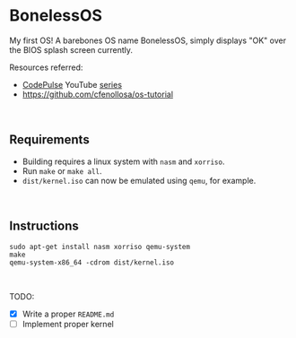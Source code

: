 # BonelessOS
My first OS! A barebones OS name BonelessOS, simply displays "OK" over the BIOS splash screen currently.  

Resources referred:
- [CodePulse](https://www.youtube.com/channel/UCUVahoidFA7F3Asfvamrm7w) YouTube [series](https://www.youtube.com/watch?v=FkrpUaGThTQ)
- https://github.com/cfenollosa/os-tutorial
<br>

## Requirements
- Building requires a linux system with `nasm` and `xorriso`.
- Run `make` or `make all`.
- `dist/kernel.iso` can now be emulated using `qemu`, for example.
<br>

## Instructions  
```
sudo apt-get install nasm xorriso qemu-system
make
qemu-system-x86_64 -cdrom dist/kernel.iso
```
<br>
  
TODO:
- [x] Write a proper `README.md`
- [ ] Implement proper kernel
